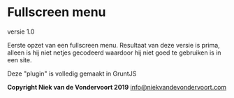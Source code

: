 # Fullscreen menu
versie 1.0

Eerste opzet van een fullscreen menu. Resultaat van deze versie is prima, alleen is hij niet netjes gecodeerd waardoor hij niet goed te gebruiken is in een site.

Deze "plugin" is volledig gemaakt in GruntJS

**Copyright Niek van de Vondervoort 2019**
info@niekvandevondervoort.com